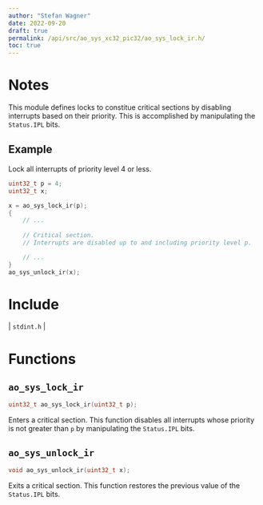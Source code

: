 ```yaml
---
author: "Stefan Wagner"
date: 2022-09-20
draft: true
permalink: /api/src/ao_sys_xc32_pic32/ao_sys_lock_ir.h/
toc: true
---
```


# Notes

This module defines locks to constitue critical sections by disabling interrupts based on their priority. This is accomplished by manipulating the `Status.IPL` bits.

## Example

Lock all interrupts of priority level 4 or less.

```c
uint32_t p = 4;
uint32_t x;

x = ao_sys_lock_ir(p);
{
    // ...
    
    // Critical section.
    // Interrupts are disabled up to and including priority level p.

    // ...
}
ao_sys_unlock_ir(x);
```

# Include

| `stdint.h` |

# Functions

## `ao_sys_lock_ir`

```c
uint32_t ao_sys_lock_ir(uint32_t p);
```

Enters a critical section. This function disables all interrupts whose priority is not greater than `p` by manipulating the `Status.IPL` bits.

## `ao_sys_unlock_ir`

```c
void ao_sys_unlock_ir(uint32_t x);
```

Exits a critical section. This function restores the previous value of the `Status.IPL` bits.
